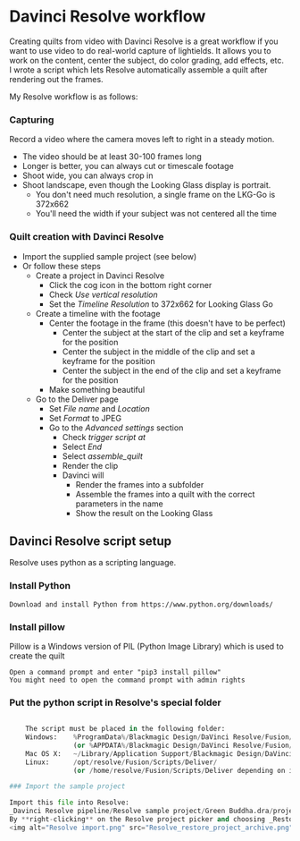 ﻿# Davinci Resolve workflow
Creating quilts from video with Davinci Resolve is a great workflow if you want to use video to do real-world capture of lightields.
It allows you to work on the content, center the subject, do color grading, add effects, etc.  
I wrote a script which lets Resolve automatically assemble a quilt after rendering out the frames.

My Resolve workflow is as follows:

### Capturing
Record a video where the camera moves left to right in a steady motion. 
- The video should be at least 30-100 frames long 
- Longer is better, you can always cut or timescale footage
- Shoot wide, you can always crop in
- Shoot landscape, even though the Looking Glass display is portrait. 
  - You don't need much resolution, a single frame on the LKG-Go is 372x662
  - You'll need the width if your subject was not centered all the time

### Quilt creation with Davinci Resolve
- Import the supplied sample project (see below)
- Or follow these steps  
  - Create a project in Davinci Resolve
    - Click the cog icon in the bottom right corner
    - Check _Use vertical resolution_
    - Set the _Timeline Resolution_ to 372x662 for Looking Glass Go
  - Create a timeline with the footage
    - Center the footage in the frame (this doesn't have to be perfect)
      - Center the subject at the start of the clip and set a keyframe for the position
      - Center the subject in the middle of the clip and set a keyframe for the position
      - Center the subject in the end of the clip and set a keyframe for the position
    - Make something beautiful
  - Go to the Deliver page
    - Set _File name_ and _Location_
    - Set _Format_ to JPEG
    - Go to the _Advanced settings_ section
      - Check _trigger script at_
      - Select _End_
      - Select _assemble_quilt_
      - Render the clip
      - Davinci will 
        - Render the frames into a subfolder
        - Assemble the frames into a quilt with the correct parameters in the name
        - Show the result on the Looking Glass

## Davinci Resolve script setup
Resolve uses python as a scripting language.
### Install Python
    Download and install Python from https://www.python.org/downloads/
### Install pillow
Pillow is a Windows version of PIL (Python Image Library) which is used to create the quilt

    Open a command prompt and enter "pip3 install pillow"
    You might need to open the command prompt with admin rights
### Put the python script in Resolve's special folder
~~~~assemble_quilt.py is the script that will create the quilt after Resolve has rendered the frames 

    The script must be placed in the following folder:
    Windows:    %ProgramData%/Blackmagic Design/DaVinci Resolve/Fusion/Scripts/Deliver
                (or %APPDATA%/Blackmagic Design/DaVinci Resolve/Fusion/Scripts/Deliver depending on installation)
    Mac OS X:   ~/Library/Application Support/Blackmagic Design/DaVinci Resolve/Fusion/Scripts/Deliver
    Linux:      /opt/resolve/Fusion/Scripts/Deliver/
                (or /home/resolve/Fusion/Scripts/Deliver depending on installation)

### Import the sample project

Import this file into Resolve: 
_Davinci Resolve pipeline/Resolve sample project/Green Buddha.dra/project.drp_  
By **right-clicking** on the Resolve project picker and choosing _Restore Project Archive_ and selecting the _Green Buddha.dra_ folder:  
<img alt="Resolve import.png" src="Resolve_restore_project_archive.png" width="800"/>

